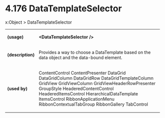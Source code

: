 <html dir="LTR" xmlns:mshelp="http://msdn.microsoft.com/mshelp" xmlns:ddue="http://ddue.schemas.microsoft.com/authoring/2003/5" xmlns:xlink="http://www.w3.org/1999/xlink" xmlns:tool="http://www.microsoft.com/tooltip"><body><input type="hidden" id="userDataCache" class="userDataStyle"><input type="hidden" id="hiddenScrollOffset"><img id="dropDownImage" style="display:none; height:0; width:0;" src="../local/drpdown.gif"><img id="dropDownHoverImage" style="display:none; height:0; width:0;" src="../local/drpdown_orange.gif"><img id="collapseImage" style="display:none; height:0; width:0;" src="../local/collapse.gif"><img id="expandImage" style="display:none; height:0; width:0;" src="../local/exp.gif"><img id="collapseAllImage" style="display:none; height:0; width:0;" src="../local/collall.gif"><img id="expandAllImage" style="display:none; height:0; width:0;" src="../local/expall.gif"><img id="copyImage" style="display:none; height:0; width:0;" src="../local/copycode.gif"><img id="copyHoverImage" style="display:none; height:0; width:0;" src="../local/copycodeHighlight.gif"><div id="header"><h1 class="heading">4.176 DataTemplateSelector</h1></div><div id="mainSection"><div id="mainBody"><div id="allHistory" class="saveHistory" onsave="saveAll()" onload="loadAll()"></div>
				<p xmlns:wsd="http://wsdev.schemas.microsoft.com/authoring/2008/2" xmlns:msxsl="urn:schemas-microsoft-com:xslt" xmlns:script="urn:script" xmlns:build="urn:build">
				</p>
			<div id="sectionSection0" class="section" name="collapseableSection"><content xmlns="http://ddue.schemas.microsoft.com/authoring/2003/5" xmlns:wsd="http://wsdev.schemas.microsoft.com/authoring/2008/2" xmlns:msxsl="urn:schemas-microsoft-com:xslt" xmlns:script="urn:script" xmlns:build="urn:build">
				</content></div><div id="sectionSection1" class="section" name="collapseableSection"><content xmlns="http://ddue.schemas.microsoft.com/authoring/2003/5" xmlns:wsd="http://wsdev.schemas.microsoft.com/authoring/2008/2" xmlns:msxsl="urn:schemas-microsoft-com:xslt" xmlns:script="urn:script" xmlns:build="urn:build">
					<p xmlns="">
						<mshelp:link keywords="32151b2e-6b09-45cd-afba-003da191b81a" tabindex="0">x:Object</mshelp:link> &gt; DataTemplateSelector</p>
					<p xmlns=""><b></b></p><table class="ProtocolAuthoredTable" xmlns=""><tr>
								<td>
									<p>
										<b>(usage)</b>
									</p>
								</td>
								<td>
									<p>
										<b>&lt;DataTemplateSelector /&gt;</b>
									</p>
								</td>
							</tr><tr>
							<td>
								<p>
									<b>(description)</b>
								</p>
							</td>
							<td>
								<p>Provides a way to choose a DataTemplate based on the data object and the data-bound element.</p>
							</td>
						</tr><tr>
							<td>
								<p>
									<b>(used by)</b>
								</p>
							</td>
							<td>
								<p>
									<mshelp:link keywords="5545d0d8-3f19-4738-9b53-46bf30d04e3e" tabindex="0">ContentControl</mshelp:link> <mshelp:link keywords="45d93882-7043-44c8-a081-8616d37a2a9b" tabindex="0">ContentPresenter</mshelp:link> <mshelp:link keywords="f064f15a-a9ec-4675-9508-cb8ba0fdf740" tabindex="0">DataGrid</mshelp:link> <mshelp:link keywords="eacb81e9-3b2c-43dc-b5c7-b61e5a2b6d14" tabindex="0">DataGridColumn</mshelp:link> <mshelp:link keywords="8568a4a0-671a-4331-8ef7-ca8aeb9ff5a8" tabindex="0">DataGridRow</mshelp:link> <mshelp:link keywords="614331b7-1e00-4e61-bfd8-19a688b5c3b4" tabindex="0">DataGridTemplateColumn</mshelp:link> <mshelp:link keywords="17bc21ba-0ee0-4498-9a11-47d4fcb69482" tabindex="0">GridView</mshelp:link> <mshelp:link keywords="7d015274-4a6c-4766-9058-4e9e228fa7c6" tabindex="0">GridViewColumn</mshelp:link> <mshelp:link keywords="63e38e1e-f574-4ea6-97e7-477996fb20f3" tabindex="0">GridViewHeaderRowPresenter</mshelp:link> <mshelp:link keywords="0cca7d89-e31e-4446-8630-26ac30665c3e" tabindex="0">GroupStyle</mshelp:link> <mshelp:link keywords="1e2d619d-8b9b-49ff-9011-deb296d93d33" tabindex="0">HeaderedContentControl</mshelp:link> <mshelp:link keywords="ef22e2ad-07aa-4445-a25b-3eed826c6de1" tabindex="0">HeaderedItemsControl</mshelp:link> <mshelp:link keywords="b7663db5-a4e9-4d00-b4e0-753d339a1a20" tabindex="0">HierarchicalDataTemplate</mshelp:link> <mshelp:link keywords="9d0918f5-83f8-49bb-a66b-5bff35566790" tabindex="0">ItemsControl</mshelp:link> <mshelp:link keywords="65e1fa07-b345-4230-9321-1d997aa26eef" tabindex="0">RibbonApplicationMenu</mshelp:link> <mshelp:link keywords="77902ef2-660e-40f0-aa5f-20317fd27ef9" tabindex="0">RibbonContextualTabGroup</mshelp:link> <mshelp:link keywords="a82fe2e3-c1ef-4118-b98f-a08fb569b4be" tabindex="0">RibbonGallery</mshelp:link> <mshelp:link keywords="060a55ea-88da-4a85-9b0e-0bf93583af0f" tabindex="0">TabControl</mshelp:link></p>
							</td>
						</tr></table>
				</content></div><!--[if gte IE 5]>
			<tool:tip element="languageFilterToolTip" avoidmouse="false"/>
		<![endif]--></div><a name="feedback"></a><span></span></div></body></html>
